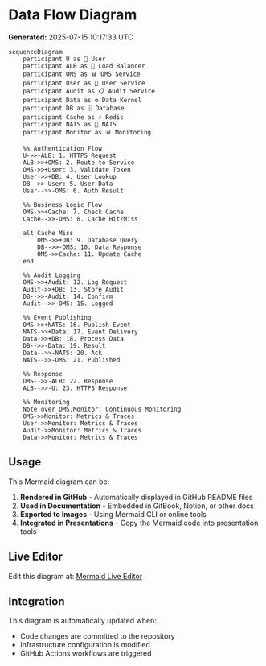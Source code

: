 # Data Flow Diagram

**Generated:** 2025-07-15 10:17:33 UTC

```mermaid
sequenceDiagram
    participant U as 👥 User
    participant ALB as 🔄 Load Balancer
    participant OMS as 📊 OMS Service
    participant User as 👤 User Service
    participant Audit as 📋 Audit Service
    participant Data as ⚙️ Data Kernel
    participant DB as 🗄️ Database
    participant Cache as ⚡ Redis
    participant NATS as 📨 NATS
    participant Monitor as 📊 Monitoring
    
    %% Authentication Flow
    U->>+ALB: 1. HTTPS Request
    ALB->>+OMS: 2. Route to Service
    OMS->>+User: 3. Validate Token
    User->>+DB: 4. User Lookup
    DB-->>-User: 5. User Data
    User-->>-OMS: 6. Auth Result
    
    %% Business Logic Flow
    OMS->>+Cache: 7. Check Cache
    Cache-->>-OMS: 8. Cache Hit/Miss
    
    alt Cache Miss
        OMS->>+DB: 9. Database Query
        DB-->>-OMS: 10. Data Response
        OMS->>Cache: 11. Update Cache
    end
    
    %% Audit Logging
    OMS->>+Audit: 12. Log Request
    Audit->>+DB: 13. Store Audit
    DB-->>-Audit: 14. Confirm
    Audit-->>-OMS: 15. Logged
    
    %% Event Publishing
    OMS->>+NATS: 16. Publish Event
    NATS->>+Data: 17. Event Delivery
    Data->>+DB: 18. Process Data
    DB-->>-Data: 19. Result
    Data-->>-NATS: 20. Ack
    NATS-->>-OMS: 21. Published
    
    %% Response
    OMS-->>-ALB: 22. Response
    ALB-->>-U: 23. HTTPS Response
    
    %% Monitoring
    Note over OMS,Monitor: Continuous Monitoring
    OMS->>Monitor: Metrics & Traces
    User->>Monitor: Metrics & Traces
    Audit->>Monitor: Metrics & Traces
    Data->>Monitor: Metrics & Traces
```

## Usage

This Mermaid diagram can be:
1. **Rendered in GitHub** - Automatically displayed in GitHub README files
2. **Used in Documentation** - Embedded in GitBook, Notion, or other docs
3. **Exported to Images** - Using Mermaid CLI or online tools
4. **Integrated in Presentations** - Copy the Mermaid code into presentation tools

## Live Editor

Edit this diagram at: [Mermaid Live Editor](https://mermaid.live/)

## Integration

This diagram is automatically updated when:
- Code changes are committed to the repository
- Infrastructure configuration is modified
- GitHub Actions workflows are triggered

